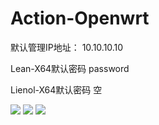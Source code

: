# Action-Openwrt

默认管理IP地址： 10.10.10.10

Lean-X64默认密码 password

Lienol-X64默认密码 空

![](https://github.com/xiaotan8/Openwrt-actions/workflows/Openwrt-AutoBuild/badge.svg)
![](https://img.shields.io/github/downloads/xiaotan8/Openwrt-actions/total)
![](https://img.shields.io/github/v/release/xiaotan8/Openwrt-actions)
